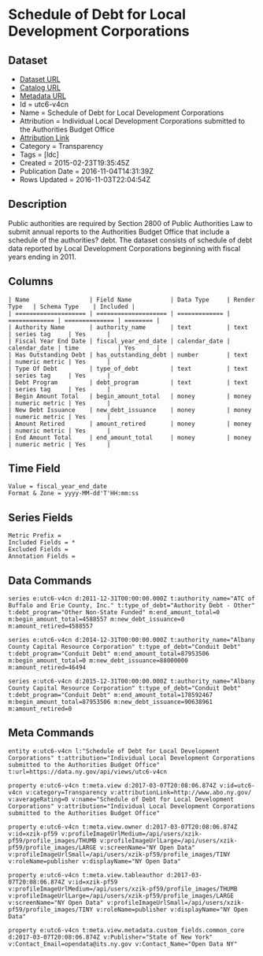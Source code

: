 # Schedule of Debt for Local Development Corporations

## Dataset

* [Dataset URL](https://data.ny.gov/api/views/utc6-v4cn/rows.json?max_rows=100)
* [Catalog URL](https://catalog.data.gov/dataset/schedule-of-debt-for-local-development-corporations)
* [Metadata URL](https://data.ny.gov/api/views/utc6-v4cn)
* Id = utc6-v4cn
* Name = Schedule of Debt for Local Development Corporations
* Attribution = Individual Local Development Corporations submitted to the Authorities Budget Office
* [Attribution Link](http://www.abo.ny.gov/)
* Category = Transparency
* Tags = [ldc]
* Created = 2015-02-23T19:35:45Z
* Publication Date = 2016-11-04T14:31:39Z
* Rows Updated = 2016-11-03T22:04:54Z

## Description

Public authorities are required by Section 2800 of Public Authorities Law to submit annual reports to the Authorities Budget Office that include a schedule of the authorities? debt.  The dataset consists of schedule of debt data reported by Local Development Corporations beginning with fiscal years ending in 2011.

## Columns

```ls
| Name                 | Field Name           | Data Type     | Render Type   | Schema Type    | Included | 
| ==================== | ==================== | ============= | ============= | ============== | ======== | 
| Authority Name       | authority_name       | text          | text          | series tag     | Yes      | 
| Fiscal Year End Date | fiscal_year_end_date | calendar_date | calendar_date | time           | Yes      | 
| Has Outstanding Debt | has_outstanding_debt | number        | text          | numeric metric | Yes      | 
| Type Of Debt         | type_of_debt         | text          | text          | series tag     | Yes      | 
| Debt Program         | debt_program         | text          | text          | series tag     | Yes      | 
| Begin Amount Total   | begin_amount_total   | money         | money         | numeric metric | Yes      | 
| New Debt Issuance    | new_debt_issuance    | money         | money         | numeric metric | Yes      | 
| Amount Retired       | amount_retired       | money         | money         | numeric metric | Yes      | 
| End Amount Total     | end_amount_total     | money         | money         | numeric metric | Yes      | 
```

## Time Field

```ls
Value = fiscal_year_end_date
Format & Zone = yyyy-MM-dd'T'HH:mm:ss
```

## Series Fields

```ls
Metric Prefix = 
Included Fields = *
Excluded Fields = 
Annotation Fields = 
```

## Data Commands

```ls
series e:utc6-v4cn d:2011-12-31T00:00:00.000Z t:authority_name="ATC of Buffalo and Erie County, Inc." t:type_of_debt="Authority Debt - Other" t:debt_program="Other Non-State Funded" m:end_amount_total=0 m:begin_amount_total=4588557 m:new_debt_issuance=0 m:amount_retired=4588557

series e:utc6-v4cn d:2014-12-31T00:00:00.000Z t:authority_name="Albany County Capital Resource Corporation" t:type_of_debt="Conduit Debt" t:debt_program="Conduit Debt" m:end_amount_total=87953506 m:begin_amount_total=0 m:new_debt_issuance=88000000 m:amount_retired=46494

series e:utc6-v4cn d:2015-12-31T00:00:00.000Z t:authority_name="Albany County Capital Resource Corporation" t:type_of_debt="Conduit Debt" t:debt_program="Conduit Debt" m:end_amount_total=178592467 m:begin_amount_total=87953506 m:new_debt_issuance=90638961 m:amount_retired=0
```

## Meta Commands

```ls
entity e:utc6-v4cn l:"Schedule of Debt for Local Development Corporations" t:attribution="Individual Local Development Corporations submitted to the Authorities Budget Office" t:url=https://data.ny.gov/api/views/utc6-v4cn

property e:utc6-v4cn t:meta.view d:2017-03-07T20:08:06.874Z v:id=utc6-v4cn v:category=Transparency v:attributionLink=http://www.abo.ny.gov/ v:averageRating=0 v:name="Schedule of Debt for Local Development Corporations" v:attribution="Individual Local Development Corporations submitted to the Authorities Budget Office"

property e:utc6-v4cn t:meta.view.owner d:2017-03-07T20:08:06.874Z v:id=xzik-pf59 v:profileImageUrlMedium=/api/users/xzik-pf59/profile_images/THUMB v:profileImageUrlLarge=/api/users/xzik-pf59/profile_images/LARGE v:screenName="NY Open Data" v:profileImageUrlSmall=/api/users/xzik-pf59/profile_images/TINY v:roleName=publisher v:displayName="NY Open Data"

property e:utc6-v4cn t:meta.view.tableauthor d:2017-03-07T20:08:06.874Z v:id=xzik-pf59 v:profileImageUrlMedium=/api/users/xzik-pf59/profile_images/THUMB v:profileImageUrlLarge=/api/users/xzik-pf59/profile_images/LARGE v:screenName="NY Open Data" v:profileImageUrlSmall=/api/users/xzik-pf59/profile_images/TINY v:roleName=publisher v:displayName="NY Open Data"

property e:utc6-v4cn t:meta.view.metadata.custom_fields.common_core d:2017-03-07T20:08:06.874Z v:Publisher="State of New York" v:Contact_Email=opendata@its.ny.gov v:Contact_Name="Open Data NY"
```